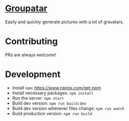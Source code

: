 # [Groupatar](https://mangara.github.io/Groupatar/)

Easily and quickly generate pictures with a lot of gravatars.

# Contributing

PRs are always welcome!

# Development

- Install `npm`: https://www.npmjs.com/get-npm
- Install necessary packages: `npm install`
- Run the server: `npm start`
- Build dev version: `npm run build:dev`
- Build dev version whenever files change: `npm run watch`
- Build production version: `npm run build`

